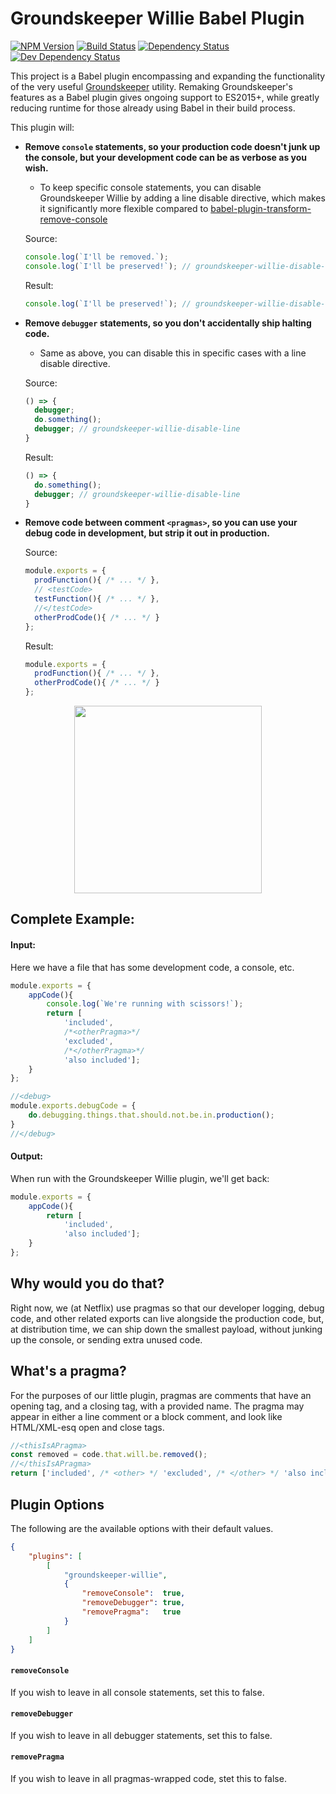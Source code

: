 Groundskeeper Willie Babel Plugin
====================================
[![NPM Version](https://badge.fury.io/js/babel-plugin-groundskeeper-willie.svg)](https://badge.fury.io/js/babel-plugin-groundskeeper-willie)
[![Build Status](https://travis-ci.org/betaorbust/babel-plugin-groundskeeper-willie.svg?branch=master)](https://travis-ci.org/betaorbust/babel-plugin-groundskeeper-willie)
[![Dependency Status](https://david-dm.org/betaorbust/babel-plugin-groundskeeper-willie/status.svg)](https://david-dm.org/betaorbust/babel-plugin-groundskeeper-willie/status.svg)
[![Dev Dependency Status](https://david-dm.org/betaorbust/babel-plugin-groundskeeper-willie/dev-status.svg)](https://david-dm.org/betaorbust/babel-plugin-groundskeeper-willie/dev-status.svg)


This project is a Babel plugin encompassing and expanding the functionality of the very useful [Groundskeeper](https://github.com/Couto/groundskeeper) utility. Remaking Groundskeeper's
features as a Babel plugin gives ongoing support to ES2015+, while greatly reducing runtime
for those already using Babel in their build process.

This plugin will:
- **Remove `console` statements, so your production code doesn't junk up the console,
but your development code can be as verbose as you wish.**
  - To keep specific console statements, you can disable Groundskeeper Willie by adding
  a line disable directive, which makes it significantly more flexible compared to [babel-plugin-transform-remove-console](https://github.com/babel/babel/tree/master/packages/babel-plugin-transform-remove-console)

  Source:
  ```javascript
  console.log(`I'll be removed.`);
  console.log(`I'll be preserved!`); // groundskeeper-willie-disable-line
  ```
  Result:
  ```javascript
  console.log(`I'll be preserved!`); // groundskeeper-willie-disable-line
  ```
- **Remove `debugger` statements, so you don't accidentally ship halting code.**
  - Same as above, you can disable this in specific cases with a line disable directive.

  Source:
  ```javascript
  () => {
    debugger;
    do.something();
    debugger; // groundskeeper-willie-disable-line
  }
  ```
  Result:
  ```javascript
  () => {
    do.something();
    debugger; // groundskeeper-willie-disable-line
  }
  ```
- **Remove code between comment `<pragmas>`, so you can use your debug code in development, but strip it out in production.**

  Source:
  ```javascript
  module.exports = {
    prodFunction(){ /* ... */ },
    // <testCode>
    testFunction(){ /* ... */ },
    //</testCode>
    otherProdCode(){ /* ... */ }
  };
  ```
  Result:
  ```javascript
  module.exports = {
    prodFunction(){ /* ... */ },
    otherProdCode(){ /* ... */ }
  };
  ```

<p align="center">
  <img align="center" width="300px" src="https://cloud.githubusercontent.com/assets/921683/17076208/7eae721c-5061-11e6-8afd-3071b0de4f70.gif" />
</p>

Complete Example:
-----------------
#### Input:
Here we have a file that has some development code, a console, etc.
```javascript
module.exports = {
    appCode(){
        console.log(`We're running with scissors!`);
        return [
            'included',
            /*<otherPragma>*/
            'excluded',
            /*</otherPragma>*/
            'also included'];
    }
};

//<debug>
module.exports.debugCode = {
    do.debugging.things.that.should.not.be.in.production();
}
//</debug>
```

#### Output:
When run with the Groundskeeper Willie plugin, we'll get back:
```javascript
module.exports = {
    appCode(){
        return [
            'included',
            'also included'];
    }
};
```
## Why would you do that?
Right now, we (at Netflix) use pragmas so that our developer logging, debug code, and
other related exports can live alongside the production code, but, at distribution time,
we can ship down the smallest payload, without junking up the console, or sending extra
unused code.

## What's a pragma?
For the purposes of our little plugin, pragmas are comments that have an opening
tag, and a closing tag, with a provided name. The pragma may appear in either a line
comment or a block comment, and look like HTML/XML-esq open and close tags.

```javascript
//<thisIsAPragma>
const removed = code.that.will.be.removed();
//</thisIsAPragma>
return ['included', /* <other> */ 'excluded', /* </other> */ 'also included'];
```

## Plugin Options
The following are the available options with their default values.
```json
{
    "plugins": [
        [
            "groundskeeper-willie",
            {
                "removeConsole":  true,
                "removeDebugger": true,
                "removePragma":   true
            }
        ]
    ]
}
```
#### `removeConsole`
If you wish to leave in all console statements, set this to false.
#### `removeDebugger`
If you wish to leave in all debugger statements, set this to false.
#### `removePragma`
If you wish to leave in all pragmas-wrapped code, stet this to false.
